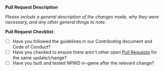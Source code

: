 **Pull Request Description**

_Please include a general description of the changes made, why they were necessary, 
and any other general things to note._

**Pull Request Checklist**:
* [ ] Have you followed the guidelines in our Contributing document and Code of Conduct?
* [ ] Have you checked to ensure there aren't other open [Pull Requests](https://github.com/project-error/npwd/pulls) for the same update/change?
* [ ] Have you built and tested NPWD in-game after the relevant change?
